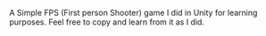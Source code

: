 A Simple FPS (First person Shooter) game I did in Unity for learning purposes. Feel free to copy and learn from it as I did.